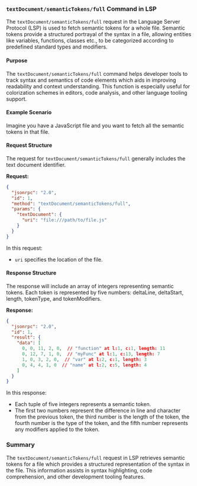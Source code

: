 ### `textDocument/semanticTokens/full` Command in LSP

The `textDocument/semanticTokens/full` request in the Language Server Protocol (LSP) is used to fetch semantic tokens for a whole file. Semantic tokens provide a structured portrayal of the syntax in a file, allowing entities like variables, functions, classes etc., to be categorized according to predefined standard types and modifiers.

#### Purpose

The `textDocument/semanticTokens/full` command helps developer tools to track syntax and semantics of code elements which aids in improving readability and context understanding. This function is especially useful for colorization schemes in editors, code analysis, and other language tooling support.

#### Example Scenario

Imagine you have a JavaScript file and you want to fetch all the semantic tokens in that file.

#### Request Structure

The request for `textDocument/semanticTokens/full` generally includes the text document identifier.

**Request:**

```json
{
  "jsonrpc": "2.0",
  "id": 1,
  "method": "textDocument/semanticTokens/full",
  "params": {
    "textDocument": {
      "uri": "file:///path/to/file.js"
    }
  }
}
```

In this request:
- `uri` specifies the location of the file.

#### Response Structure

The response will include an array of integers representing semantic tokens. Each token is represented by five numbers: deltaLine, deltaStart, length, tokenType, and tokenModifiers.

**Response:**

```json
{
  "jsonrpc": "2.0",
  "id": 1,
  "result": {
    "data": [
      0, 0, 11, 2, 0,  // "function" at l:1, c:1, length: 11
      0, 12, 7, 1, 0,  // "myFunc" at l:1, c:13, length: 7
      1, 0, 3, 2, 0,  // "var" at l:2, c:1, length: 3
      0, 4, 4, 1, 0  // "name" at l:2, c:5, length: 4
    ]
  }
}
```

In this response:
- Each tuple of five integers represents a semantic token.
- The first two numbers represent the difference in line and character from the previous token, the third number is the length of the token, the fourth number is the type of the token, and the fifth number represents any modifiers applied to the token.

### Summary

The `textDocument/semanticTokens/full` request in LSP retrieves semantic tokens for a file which provides a structured representation of the syntax in the file. This information assists in syntax highlighting, code comprehension, and other development tooling features.